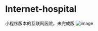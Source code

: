 # Internet-hospital
小程序版本的互联网医院，未完成版
![image](https://github.com/mingjiezhou/internet-hospital/pages/img/doctor.png)